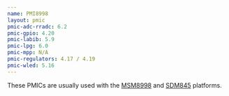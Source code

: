 ```yaml
---
name: PMI8998
layout: pmic
pmic-adc-rradc: 6.2
pmic-gpio: 4.20
pmic-labib: 5.9
pmic-lpg: 6.0
pmic-mpp: N/A
pmic-regulators: 4.17 / 4.19
pmic-wled: 5.16
---
```

These PMICs are usually used with the [MSM8998](../soc/msm8998) and [SDM845](../soc/sdm845) platforms.
